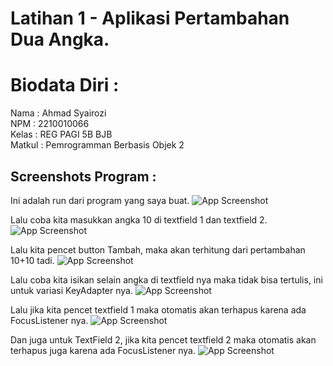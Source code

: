 
# Latihan 1 - Aplikasi Pertambahan Dua Angka.

# Biodata Diri :
Nama   : Ahmad Syairozi<br>
NPM    : 2210010066<br>
Kelas  : REG PAGI 5B BJB<br>
Matkul : Pemrogramman Berbasis Objek 2<br>



## Screenshots Program :
Ini adalah run dari program yang saya buat. 
![App Screenshot](https://github.com/user-attachments/assets/de2f2269-e66d-4797-a5ac-cd06d47f7f84)<br>

Lalu coba kita masukkan angka 10 di textfield 1 dan textfield 2.
![App Screenshot](https://github.com/user-attachments/assets/c441086c-4295-4fc9-a9a3-732cadf9ccb4)<br>

Lalu kita pencet button Tambah, maka akan terhitung dari pertambahan 10+10 tadi.
![App Screenshot](https://github.com/user-attachments/assets/90eba539-0f7c-483c-b998-e1108ab713a9)<br>

Lalu coba kita isikan selain angka di textfield nya maka tidak bisa tertulis, ini untuk variasi KeyAdapter nya.
![App Screenshot](https://github.com/user-attachments/assets/6a8e6ecf-c1ae-4ab9-b350-d6e8e24ebabe)<br>

Lalu jika kita pencet textfield 1 maka otomatis akan terhapus karena ada FocusListener nya.
![App Screenshot](https://github.com/user-attachments/assets/6a8e6ecf-c1ae-4ab9-b350-d6e8e24ebabe)<br>

Dan juga untuk TextField 2, jika kita pencet textfield 2 maka otomatis akan terhapus juga karena ada FocusListener nya.
![App Screenshot](https://github.com/user-attachments/assets/ebf6d16b-51ca-422d-83e9-31c5eadec350)




